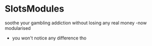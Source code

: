 # SlotsModules
 
soothe your gambling addiction without losing any real money
-now modularised
 - you won't notice any difference tho
